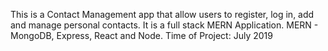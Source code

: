 This is a Contact Management app that allow users to register, log in, add and manage personal contacts. It is a full stack MERN Application. MERN - MongoDB, Express, React and Node.
Time of Project: July 2019